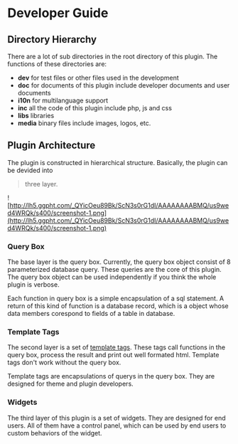 # Developer Guide #



## Directory Hierarchy ##
There are a lot of sub directories in the root directory of this plugin. The functions
of these directories are:

  * **dev** for test files or other files used in the development
  * **doc** for documents of this plugin include developer documents and user documents
  * **i10n** for multilanguage support
  * **inc** all the code of this plugin include php, js and css
  * **libs** libraries
  * **media** binary files include images, logos, etc.

## Plugin Architecture ##
The plugin is constructed in hierarchical structure. Basically, the plugin can be devided into
> three layer.

![http://lh5.ggpht.com/_QYicOeu89Bk/ScN3s0rG1dI/AAAAAAAABMQ/us9wed4WRQk/s400/screenshot-1.png](http://lh5.ggpht.com/_QYicOeu89Bk/ScN3s0rG1dI/AAAAAAAABMQ/us9wed4WRQk/s400/screenshot-1.png)

### Query Box ###
The base layer is the query box. Currently, the query box object consist of 8 parameterized
database query. These queries are the core of this plugin. The query box object can be used
independently if you think the whole plugin is verbose.

Each function in query box is a simple encapsulation of a sql statement. A return of this
kind of function is a database record, which is a object whose data members corespond to
fields of a table in database.

### Template Tags ###
The second layer is a set of [template tags](http://codex.wordpress.org/Template_Tags). These
tags call functions in the query box, process the result and print out well formated html.
Template tags don't work without the query box.

Template tags are encapsulations of querys in the query box. They are designed for theme
and plugin developers.

### Widgets ###
The third layer of this plugin is a set of widgets. They are designed for end users. All of
them have a control panel, which can be used by end users to custom behaviors of the widget.